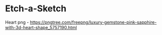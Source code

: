 # Etch-a-Sketch

Heart png - https://pngtree.com/freepng/luxury-gemstone-pink-sapphire-with-3d-heart-shape_5757190.html
